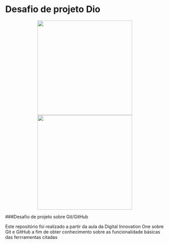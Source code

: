 # Desafio de projeto Dio


<div align="center">
<img src="https://user-images.githubusercontent.com/126363111/221409271-5ac67401-178f-4ae6-b647-236dfd40afb0.png" width="300px" />
</div><div align="center">
<img src="https://user-images.githubusercontent.com/126363111/221409271-5ac67401-178f-4ae6-b647-236dfd40afb0.png" width="300px" />
</div>

###Desafio de projeto sobre Git/GitHub

Este repositório foi realizado a partir da aula da Digital Innovation One sobre Git e GitHub a fim de obter conhecimento sobre as funcionalidade básicas das ferrramentas citadas

